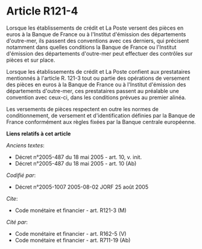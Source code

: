 # Article R121-4

Lorsque les établissements de crédit et La Poste versent des pièces en euros à la Banque de France ou à l'Institut d'émission
des départements d'outre-mer, ils passent des conventions avec ces derniers, qui précisent notamment dans quelles conditions
la Banque de France ou l'Institut d'émission des départements d'outre-mer peut effectuer des contrôles sur pièces et sur
place.

Lorsque les établissements de crédit et La Poste confient aux prestataires mentionnés à l'article R. 121-3 tout ou partie des
opérations de versement des pièces en euros à la Banque de France ou à l'Institut d'émission des départements d'outre-mer,
ces prestataires passent au préalable une convention avec ceux-ci, dans les conditions prévues au premier alinéa.

Les versements de pièces respectent en outre les normes de conditionnement, de versement et d'identification définies par la
Banque de France conformément aux règles fixées par la Banque centrale européenne.

**Liens relatifs à cet article**

_Anciens textes_:

  - Décret n°2005-487 du 18 mai 2005 - art. 10, v. init.
  - Décret n°2005-487 du 18 mai 2005 - art. 10 (Ab)

_Codifié par_:

  - Décret n°2005-1007 2005-08-02 JORF 25 août 2005

_Cite_:

  - Code monétaire et financier - art. R121-3 (M)

_Cité par_:

  - Code monétaire et financier - art. R162-5 (V)
  - Code monétaire et financier - art. R711-19 (Ab)

